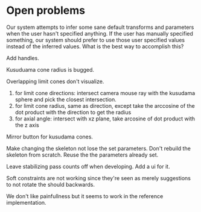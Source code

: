 # Open problems

Our system attempts to infer some sane default transforms and parameters when the user hasn't specified anything. If the user has manually specified something, our system should prefer to use those user specified values instead of the inferred values. What is the best way to accomplish this?

Add handles.

Kusuduama cone radius is bugged.

Overlapping limit cones don't visualize.

1. for limit cone directions: intersect camera mouse ray with the kusudama sphere and pick the closest intersection.
2. for limit cone radius, same as direction, except take the arccosine of the dot product with the direction to get the radius
3. for axial angle: intersect with xz plane, take arcosine of dot product with the z axis

Mirror button for kusudama cones. 

Make changing the skeleton not lose the set parameters. Don't rebuild the skeleton from scratch. Reuse the the parameters already set.

Leave stabilizing pass counts off when developing. Add a ui for it.

Soft constraints are not working since they're seen as merely suggestions to not rotate the should backwards.

We don't like painfullness but it seems to work in the reference implementation.